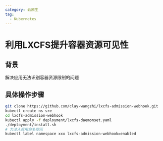 ```yaml
---
category: 云原生
tag:
  - Kubernetes
---
```


# 利用LXCFS提升容器资源可见性

## 背景

解决应用无法识别容器资源限制的问题

## 具体操作步骤

```bash
git clone https://github.com/clay-wangzhi/lxcfs-admission-webhook.git
kubectl create ns sre
cd lxcfs-admission-webhook
kubectl apply -f deployment/lxcfs-daemonset.yaml
./deployment/install.sh
# 为注入启用命名空间
kubectl label namespace xxx lxcfs-admission-webhook=enabled
```

